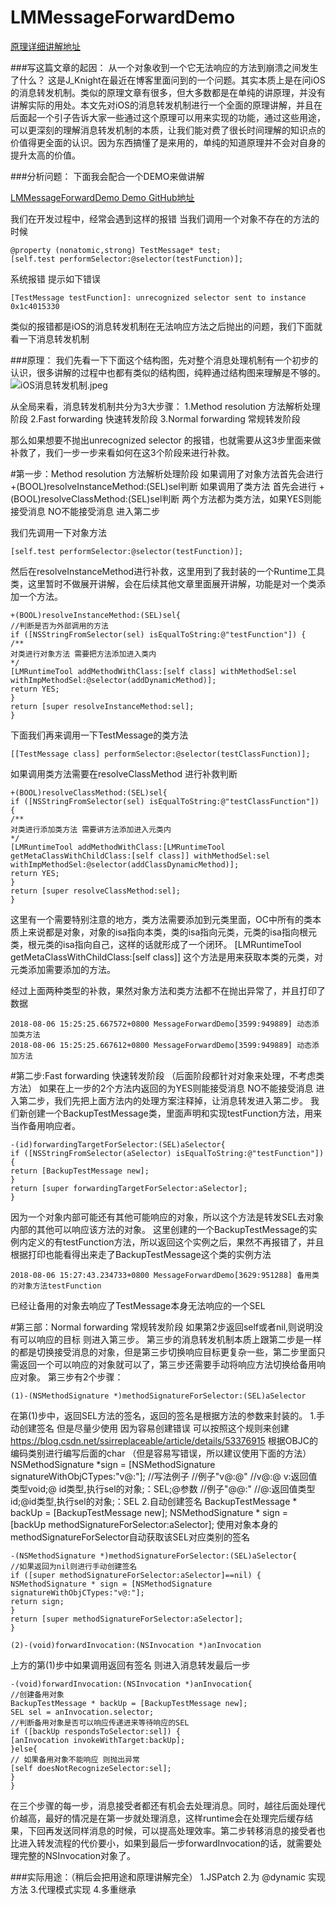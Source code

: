 # LMMessageForwardDemo

[原理详细讲解地址](https://www.jianshu.com/p/fdd8f5225f0c)

###写这篇文章的起因：
从一个对象收到一个它无法响应的方法到崩溃之间发生了什么？
这是J_Knight在最近在博客里面问到的一个问题。其实本质上是在问iOS的消息转发机制。类似的原理文章有很多，但大多数都是在单纯的讲原理，并没有讲解实际的用处。本文先对iOS的消息转发机制进行一个全面的原理讲解，并且在后面起一个引子告诉大家一些通过这个原理可以用来实现的功能，通过这些用途，可以更深刻的理解消息转发机制的本质，让我们能对费了很长时间理解的知识点的价值得更全面的认识。因为东西搞懂了是来用的，单纯的知道原理并不会对自身的提升太高的价值。

###分析问题：
下面我会配合一个DEMO来做讲解

[LMMessageForwardDemo Demo GitHub地址](https://github.com/LeesimEverglow/LMMessageForwardDemo)

我们在开发过程中，经常会遇到这样的报错
当我们调用一个对象不存在的方法的时候
```
@property (nonatomic,strong) TestMessage* test;
[self.test performSelector:@selector(testFunction)];
```
系统报错 提示如下错误
```
[TestMessage testFunction]: unrecognized selector sent to instance 0x1c4015330
```
类似的报错都是iOS的消息转发机制在无法响应方法之后抛出的问题，我们下面就看一下消息转发机制

###原理：
我们先看一下下面这个结构图，先对整个消息处理机制有一个初步的认识，很多讲解的过程中也都有类似的结构图，纯粹通过结构图来理解是不够的。
![iOS消息转发机制.jpeg](https://upload-images.jianshu.io/upload_images/1197929-2de08be6100cd895.jpeg?imageMogr2/auto-orient/strip%7CimageView2/2/w/1240)

从全局来看，消息转发机制共分为3大步骤：
1.Method resolution 方法解析处理阶段
2.Fast forwarding 快速转发阶段
3.Normal forwarding 常规转发阶段

那么如果想要不抛出unrecognized selector 的报错，也就需要从这3步里面来做补救了，我们一步一步来看如何在这3个阶段来进行补救。

#第一步：Method resolution 方法解析处理阶段
如果调用了对象方法首先会进行+(BOOL)resolveInstanceMethod:(SEL)sel判断
如果调用了类方法 首先会进行 +(BOOL)resolveClassMethod:(SEL)sel判断
两个方法都为类方法，如果YES则能接受消息 NO不能接受消息 进入第二步

我们先调用一下对象方法
```
[self.test performSelector:@selector(testFunction)];
```

然后在resolveInstanceMethod进行补救，这里用到了我封装的一个Runtime工具类，这里暂时不做展开讲解，会在后续其他文章里面展开讲解，功能是对一个类添加一个方法。
```
+(BOOL)resolveInstanceMethod:(SEL)sel{
//判断是否为外部调用的方法
if ([NSStringFromSelector(sel) isEqualToString:@"testFunction"]) {
/**
对类进行对象方法 需要把方法添加进入类内
*/
[LMRuntimeTool addMethodWithClass:[self class] withMethodSel:sel withImpMethodSel:@selector(addDynamicMethod)];
return YES;
}
return [super resolveInstanceMethod:sel];
}
```

下面我们再来调用一下TestMessage的类方法
```
[[TestMessage class] performSelector:@selector(testClassFunction)];
```
如果调用类方法需要在resolveClassMethod 进行补救判断
```
+(BOOL)resolveClassMethod:(SEL)sel{
if ([NSStringFromSelector(sel) isEqualToString:@"testClassFunction"]) {
/**
对类进行添加类方法 需要讲方法添加进入元类内
*/
[LMRuntimeTool addMethodWithClass:[LMRuntimeTool getMetaClassWithChildClass:[self class]] withMethodSel:sel withImpMethodSel:@selector(addClassDynamicMethod)];
return YES;
}
return [super resolveClassMethod:sel];
}
```
这里有一个需要特别注意的地方，类方法需要添加到元类里面，OC中所有的类本质上来说都是对象，对象的isa指向本类，类的isa指向元类，元类的isa指向根元类，根元类的isa指向自己，这样的话就形成了一个闭环。
[LMRuntimeTool getMetaClassWithChildClass:[self class]]  这个方法是用来获取本类的元类，对元类添加需要添加的方法。

经过上面两种类型的补救，果然对象方法和类方法都不在抛出异常了，并且打印了数据
```
2018-08-06 15:25:25.667572+0800 MessageForwardDemo[3599:949889] 动态添加类方法
2018-08-06 15:25:25.667612+0800 MessageForwardDemo[3599:949889] 动态添加方法
```

#第二步:Fast forwarding 快速转发阶段  （后面阶段都针对对象来处理，不考虑类方法）
如果在上一步的2个方法内返回的为YES则能接受消息 NO不能接受消息 进入第二步，我们先把上面方法内的处理方案注释掉，让消息转发进入第二步。
我们新创建一个BackupTestMessage类，里面声明和实现testFunction方法，用来当作备用响应者。
```
-(id)forwardingTargetForSelector:(SEL)aSelector{
if ([NSStringFromSelector(aSelector) isEqualToString:@"testFunction"]) {
return [BackupTestMessage new];
}
return [super forwardingTargetForSelector:aSelector];
}
```
因为一个对象内部可能还有其他可能响应的对象，所以这个方法是转发SEL去对象内部的其他可以响应该方法的对象。
这里创建的一个BackupTestMessage的实例内定义的有testFunction方法，所以返回这个实例之后，果然不再报错了，并且根据打印也能看得出来走了BackupTestMessage这个类的实例方法
```
2018-08-06 15:27:43.234733+0800 MessageForwardDemo[3629:951288] 备用类的对象方法testFunction
```
已经让备用的对象去响应了TestMessage本身无法响应的一个SEL

#第三部：Normal forwarding 常规转发阶段
如果第2步返回self或者nil,则说明没有可以响应的目标 则进入第三步。
第三步的消息转发机制本质上跟第二步是一样的都是切换接受消息的对象，但是第三步切换响应目标更复杂一些，第二步里面只需返回一个可以响应的对象就可以了，第三步还需要手动将响应方法切换给备用响应对象。
第三步有2个步骤：
```
(1)-(NSMethodSignature *)methodSignatureForSelector:(SEL)aSelector
```
在第(1)步中，返回SEL方法的签名，返回的签名是根据方法的参数来封装的。
1.手动创建签名 但是尽量少使用 因为容易创建错误 可以按照这个规则来创建
https://blog.csdn.net/ssirreplaceable/article/details/53376915
根据OBJC的编码类别进行编写后面的char （但是容易写错误，所以建议使用下面的方法）
NSMethodSignature *sign = [NSMethodSignature signatureWithObjCTypes:"v@:"];
//写法例子
//例子"v@:@"
//v@:@ v:返回值类型void;@ id类型,执行sel的对象;：SEL;@参数
//例子"@@:"
//@:返回值类型id;@id类型,执行sel的对象;：SEL
2.自动创建签名
BackupTestMessage * backUp = [BackupTestMessage new];
NSMethodSignature * sign = [backUp methodSignatureForSelector:aSelector];
使用对象本身的methodSignatureForSelector自动获取该SEL对应类别的签名
```
-(NSMethodSignature *)methodSignatureForSelector:(SEL)aSelector{
//如果返回为nil则进行手动创建签名
if ([super methodSignatureForSelector:aSelector]==nil) {
NSMethodSignature * sign = [NSMethodSignature signatureWithObjCTypes:"v@:"];
return sign;
}
return [super methodSignatureForSelector:aSelector];
}
```
```
(2)-(void)forwardInvocation:(NSInvocation *)anInvocation
```
上方的第(1)步中如果调用返回有签名 则进入消息转发最后一步
```
-(void)forwardInvocation:(NSInvocation *)anInvocation{
//创建备用对象
BackupTestMessage * backUp = [BackupTestMessage new];
SEL sel = anInvocation.selector;
//判断备用对象是否可以响应传递进来等待响应的SEL
if ([backUp respondsToSelector:sel]) {
[anInvocation invokeWithTarget:backUp];
}else{
// 如果备用对象不能响应 则抛出异常
[self doesNotRecognizeSelector:sel];
}
}
```

在三个步骤的每一步，消息接受者都还有机会去处理消息。同时，越往后面处理代价越高，最好的情况是在第一步就处理消息，这样runtime会在处理完后缓存结果，下回再发送同样消息的时候，可以提高处理效率。第二步转移消息的接受者也比进入转发流程的代价要小，如果到最后一步forwardInvocation的话，就需要处理完整的NSInvocation对象了。

###实际用途：（稍后会把用途和原理讲解完全）
1.JSPatch
2.为 @dynamic 实现方法
3.代理模式实现
4.多重继承


